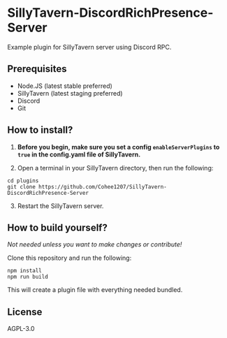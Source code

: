 # SillyTavern-DiscordRichPresence-Server
Example plugin for SillyTavern server using Discord RPC.

## Prerequisites

* Node.JS (latest stable preferred)
* SillyTavern (latest staging preferred)
* Discord
* Git

## How to install?

1. **Before you begin, make sure you set a config `enableServerPlugins` to `true` in the config.yaml file of SillyTavern.**

2. Open a terminal in your SillyTavern directory, then run the following:

```
cd plugins
git clone https://github.com/Cohee1207/SillyTavern-DiscordRichPresence-Server
```

3. Restart the SillyTavern server.

## How to build yourself?

*Not needed unless you want to make changes or contribute!*

Clone this repository and run the following:

```
npm install
npm run build
```

This will create a plugin file with everything needed bundled.

## License

AGPL-3.0
